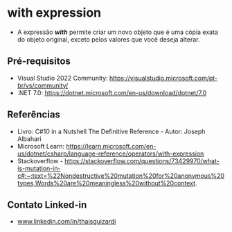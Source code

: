 # with expression

- A expressão *__with__* permite criar um novo objeto que é uma cópia exata do objeto original, exceto pelos valores que você deseja alterar.

## Pré-requisitos

- Visual Studio 2022 Community: https://visualstudio.microsoft.com/pt-br/vs/community/
- .NET 7.0: https://dotnet.microsoft.com/en-us/download/dotnet/7.0

## Referências

- Livro: C#10 in a Nutshell The Definitive Reference - Autor: Joseph Albahari
- Microsoft Learn: https://learn.microsoft.com/en-us/dotnet/csharp/language-reference/operators/with-expression
- Stackoverflow - https://stackoverflow.com/questions/73429970/what-is-mutation-in-c#:~:text=%22Nondestructive%20mutation%20for%20anonymous%20types,Words%20are%20meaningless%20without%20context.

## Contato Linked-in

- www.linkedin.com/in/thaisguizardi
